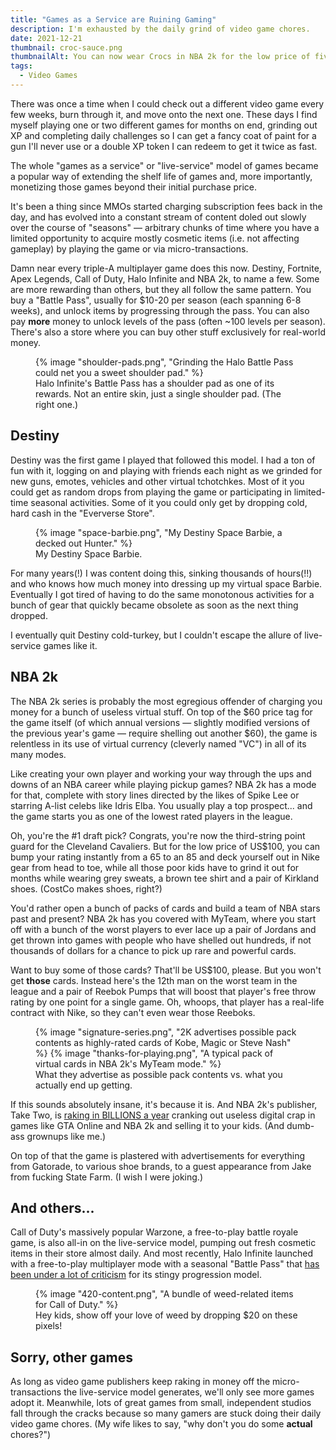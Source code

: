 ```yaml
---
title: "Games as a Service are Ruining Gaming"
description: I'm exhausted by the daily grind of video game chores.
date: 2021-12-21
thumbnail: croc-sauce.png
thumbnailAlt: You can now wear Crocs in NBA 2k for the low price of five dollars.
tags:
  - Video Games
---
```


There was once a time when I could check out a different video game every few weeks, burn through it, and move onto the next one. These days I find myself playing one or two different games for months on end, grinding out XP and completing daily challenges so I can get a fancy coat of paint for a gun I'll never use or a double XP token I can redeem to get it twice as fast.

The whole "games as a service" or "live-service" model of games became a popular way of extending the shelf life of games and, more importantly, monetizing those games beyond their initial purchase price.

It's been a thing since MMOs started charging subscription fees back in the day, and has evolved into a constant stream of content doled out slowly over the course of "seasons" &mdash; arbitrary chunks of time where you have a limited opportunity to acquire mostly cosmetic items (i.e. not affecting gameplay) by playing the game or via micro-transactions.

Damn near every triple-A multiplayer game does this now. Destiny, Fortnite, Apex Legends, Call of Duty, Halo Infinite and NBA 2k, to name a few. Some are more rewarding than others, but they all follow the same pattern. You buy a "Battle Pass", usually for $10-20 per season (each spanning 6-8 weeks), and unlock items by progressing through the pass. You can also pay **more** money to unlock levels of the pass (often ~100 levels per season). There's also a store where you can buy other stuff exclusively for real-world money.

<figure>
  {% image "shoulder-pads.png", "Grinding the Halo Battle Pass could net you a sweet shoulder pad." %}
  <figcaption>
    Halo Infinite's Battle Pass has a shoulder pad as one of its rewards. Not an entire skin, just a single shoulder pad. (The right one.)
  </figcaption>
</figure>

## Destiny

Destiny was the first game I played that followed this model. I had a ton of fun with it, logging on and playing with friends each night as we grinded for new guns, emotes, vehicles and other virtual tchotchkes. Most of it you could get as random drops from playing the game or participating in limited-time seasonal activities. Some of it you could only get by dropping cold, hard cash in the "Eververse Store".

<figure class="ma-float-right">
  {% image "space-barbie.png", "My Destiny Space Barbie, a decked out Hunter." %}
  <figcaption>
    My Destiny Space Barbie.
  </figcaption>
</figure>

For many years(!) I was content doing this, sinking thousands of hours(!!) and who knows how much money into dressing up my virtual space Barbie. Eventually I got tired of having to do the same monotonous activities for a bunch of gear that quickly became obsolete as soon as the next thing dropped.

I eventually quit Destiny cold-turkey, but I couldn't escape the allure of live-service games like it.

## NBA 2k

The NBA 2k series is probably the most egregious offender of charging you money for a bunch of useless virtual stuff. On top of the $60 price tag for the game itself (of which annual versions &mdash; slightly modified versions of the previous year's game &mdash; require shelling out another $60), the game is relentless in its use of virtual currency (cleverly named "VC") in all of its many modes.

Like creating your own player and working your way through the ups and downs of an NBA career while playing pickup games? NBA 2k has a mode for that, complete with story lines directed by the likes of Spike Lee or starring A-list celebs like Idris Elba. You usually play a top prospect... and the game starts you as one of the lowest rated players in the league.

Oh, you're the #1 draft pick? Congrats, you're now the third-string point guard for the Cleveland Cavaliers. But for the low price of US$100, you can bump your rating instantly from a 65 to an 85 and deck yourself out in Nike gear from head to toe, while all those poor kids have to grind it out for months while wearing grey sweats, a brown tee shirt and a pair of Kirkland shoes. (CostCo makes shoes, right?)

You'd rather open a bunch of packs of cards and build a team of NBA stars past and present? NBA 2k has you covered with MyTeam, where you start off with a bunch of the worst players to ever lace up a pair of Jordans and get thrown into games with people who have shelled out hundreds, if not thousands of dollars for a chance to pick up rare and powerful cards.

Want to buy some of those cards? That'll be US$100, please. But you won't get __those__ cards. Instead here's the 12th man on the worst team in the league and a pair of Reebok Pumps that will boost that player's free throw rating by one point for a single game. Oh, whoops, that player has a real-life contract with Nike, so they can't even wear those Reeboks.

<figure>
  {% image "signature-series.png", "2K advertises possible pack contents as highly-rated cards of Kobe, Magic or Steve Nash" %}
  {% image "thanks-for-playing.png", "A typical pack of virtual cards in NBA 2k's MyTeam mode." %}
  <figcaption>
    What they advertise as possible pack contents vs. what you actually end up getting.
  </figcaption>
</figure>

If this sounds absolutely insane, it's because it is. And NBA 2k's publisher, Take Two, is [raking in BILLIONS a year](https://venturebeat.com/2020/05/20/take-two-hits-record-financials-with-in-game-revenues-up-34/) cranking out useless digital crap in games like GTA Online and NBA 2k and selling it to your kids. (And dumb-ass grownups like me.)

On top of that the game is plastered with advertisements for everything from Gatorade, to various shoe brands, to a guest appearance from Jake from fucking State Farm. (I wish I were joking.)

## And others...

Call of Duty's massively popular Warzone, a free-to-play battle royale game, is also all-in on the live-service model, pumping out fresh cosmetic items in their store almost daily. And most recently, Halo Infinite launched with a free-to-play multiplayer mode with a seasonal "Battle Pass" that [has been under a lot of criticism](https://www.ign.com/articles/halo-infinite-developers-will-continue-to-tweak-controversial-progression-system) for its stingy progression model.

<figure>
  {% image "420-content.png", "A bundle of weed-related items for Call of Duty." %}
  <figcaption>
    Hey kids, show off your love of weed by dropping $20 on these pixels!
  </figcaption>
</figure>

## Sorry, other games

As long as video game publishers keep raking in money off the micro-transactions the live-service model generates, we'll only see more games adopt it. Meanwhile, lots of great games from small, independent studios fall through the cracks because so many gamers are stuck doing their daily video game chores. (My wife likes to say, "why don't you do some __actual__ chores?")
